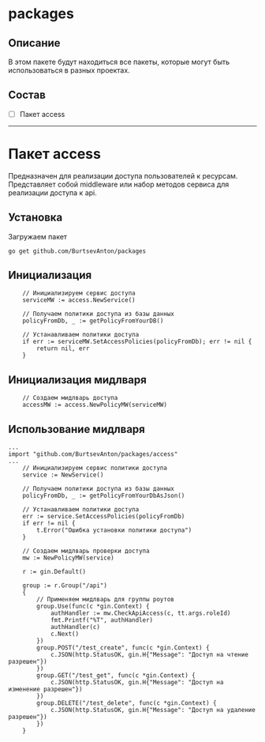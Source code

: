 # packages

## Описание

В этом пакете будут находиться все пакеты, которые могут быть использоваться в разных проектах.

## Состав

- [ ] Пакет access

***

# Пакет access
Предназначен для реализации доступа пользователей к ресурсам.
Представляет собой middleware или набор методов сервиса для реализации доступа к api.

## Установка

Загружаем пакет

```
go get github.com/BurtsevAnton/packages
```

## Инициализация

```
	// Инициализируем сервис доступа
	serviceMW := access.NewService()

    // Получаем политики доступа из базы данных
    policyFromDb, _ := getPolicyFromYourDB()
    
    // Устанавливаем политики доступа
	if err := serviceMW.SetAccessPolicies(policyFromDb); err != nil {
		return nil, err
	}
```

## Инициализация мидлваря

```
    // Создаем мидлварь доступа
	accessMW := access.NewPolicyMW(serviceMW)
```


## Использование мидлваря

```
...
import "github.com/BurtsevAnton/packages/access"
...
    // Инициализируем сервис политики доступа
	service := NewService()
	
	// Получаем политики доступа из базы данных
	policyFromDb, _ := getPolicyFromYourDbAsJson()
	
	// Устанавливаем политики доступа
	err := service.SetAccessPolicies(policyFromDb)
	if err != nil {
		t.Error("Ошибка установки политики доступа")
	}

	// Создаем мидлварь проверки доступа
	mw := NewPolicyMW(service)
	
	r := gin.Default()
	
	group := r.Group("/api")
	{
		// Применяем мидлварь для группы роутов
		group.Use(func(c *gin.Context) {
			authHandler := mw.CheckApiAccess(c, tt.args.roleId)
			fmt.Printf("%T", authHandler)
			authHandler(c)
			c.Next()
		})
		group.POST("/test_create", func(c *gin.Context) {
			c.JSON(http.StatusOK, gin.H{"Message": "Доступ на чтение разрешен"})
		})
		group.GET("/test_get", func(c *gin.Context) {
			c.JSON(http.StatusOK, gin.H{"Message": "Доступ на изменение разрешен"})
		})
		group.DELETE("/test_delete", func(c *gin.Context) {
			c.JSON(http.StatusOK, gin.H{"Message": "Доступ на удаление разрешен"})
		})
	}


```

